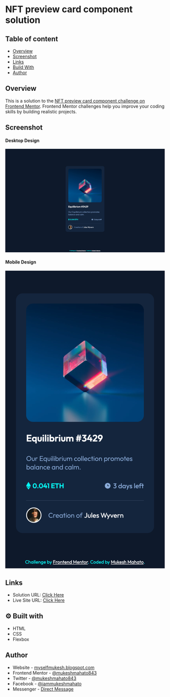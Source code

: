 # NFT preview card component solution

## Table of content
- [Overview](#Overview)
- [Screenshot](#Screenshot)
- [Links](#links)
- [Build With](#Build-with)
- [Author](#author)

## Overview

This is a solution to the [NFT preview card component challenge on Frontend Mentor](https://www.frontendmentor.io/challenges/nft-preview-card-component-SbdUL_w0U). Frontend Mentor challenges help you improve your coding skills by building realistic projects. 

## Screenshot

#### Desktop Design
![NFT Preview card component](./design/desktop-design.png)

#### Mobile Design
![NFT Preview card component](./design/mobile-design.png)


## Links

- Solution URL: [Click Here](https://www.frontendmentor.io/solutions/single-price-grid-component-axMRKbw4CK)
- Live Site URL: [Click Here](https://iammukeshmahato.github.io/nft-preview-card-component)


## ⚙ Built with

- HTML
- CSS
- Flexbox

## Author

- Website - [myselfmukesh.blogspot.com](https://myselfmukesh.blogspot.com/)
- Frontend Mentor - [@mukeshmahato843](https://www.frontendmentor.io/profile/mukeshmahato843)
- Twitter - [@mukeshmahato843](https://www.twitter.com/mukeshmahato843)
- Facebook - [@iammukeshmahato](https://www.facebook.com/iammukeshmahato)
- Messenger - [Direct Message](https://m.me/iammukeshmahato)
